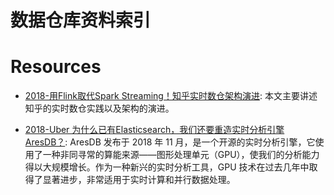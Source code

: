 # 数据仓库资料索引

# Resources

- [2018-用Flink取代Spark Streaming！知乎实时数仓架构演进](https://mp.weixin.qq.com/s/e8lsGyl8oVtfg6HhXyIe4A): 本文主要讲述知乎的实时数仓实践以及架构的演进。

- [2018-Uber 为什么已有Elasticsearch，我们还要重造实时分析引擎AresDB？](https://mp.weixin.qq.com/s/Hpy76P0spGJcDmmBCq2vpA): AresDB 发布于 2018 年 11 月，是一个开源的实时分析引擎，它使用了一种非同寻常的算能来源——图形处理单元（GPU），使我们的分析能力得以大规模增长。作为一种新兴的实时分析工具，GPU 技术在过去几年中取得了显著进步，非常适用于实时计算和并行数据处理。